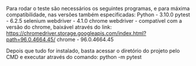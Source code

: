 Para rodar o teste são necessários os seguintes programas, e para máxima compatibilidade, nas versões também especificadas:
    Python - 3.10.0
    pytest - 6.2.5
    selenium webdriver - 4.1.0
    chrome webdriver - compatível com a versão do chrome, baixável através do link:
           https://chromedriver.storage.googleapis.com/index.html?path=96.0.4664.45/
    chrome - 96.0.4664.45

Depois que tudo for instalado, basta acessar o diretório do projeto pelo CMD e executar através do comando:
    python -m pytest
